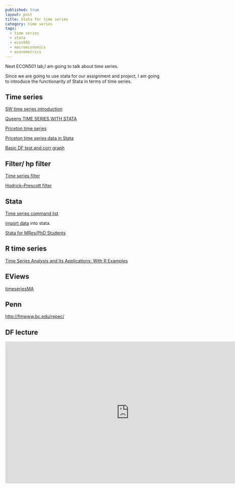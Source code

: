 ```yaml
---
published: true
layout: post
title: Stata for time series
category: time series
tags:
  - time series
  - stata
  - econ501
  - macroeconomics
  - econometrics
---
```

Next ECON501 lab,I am going to talk about time series.

Since we are going to use stata for our assignment and project, I am going to introduce the functionarity of Stata in terms of time series.


## Time series

[SW time series introduction](http://www.ssc.upenn.edu/~fdiebold/Teaching104/Ch14_slides.pdf)


[Queens TIME SERIES WITH STATA](http://econ.queensu.ca/faculty/gregory/econ452/manual.pdf)


[Priceton time series](https://www.princeton.edu/~otorres/TS101.pdf)


[Priceton time series data in Stata](http://dss.princeton.edu/online_help/stats_packages/stata/time_series_data.htm)


[Basic DF test and corr graph](https://www.american.edu/ctrl/upload/Stata-Time-series-Fall-2011.pdf)


## Filter/ hp filter

[Time series filter](http://fmwww.bc.edu/repec/nasug2006/TSFiltering_beamer.pdf)

[Hodrick–Prescott filter](https://en.wikipedia.org/wiki/Hodrick%E2%80%93Prescott_filter)

## Stata

[Time series command list](http://www.stata-press.com/manuals/ts_time_series.pdf) 

 [import data](http://pages.stern.nyu.edu/~dbackus/3386/Data/PWT/importPWT_description.txt) into stata.
 
 [Stata for MRes/PhD Students](http://personal.lse.ac.uk/lembcke/teaching.html)
 
 ## R time series
 
 [Time Series Analysis and Its Applications: With R Examples](http://www.stat.pitt.edu/stoffer/tsa4/)
 
 ## EViews
 [timeseriesMA](http://www.eco.uc3m.es/~jgonzalo/teaching/timeseriesMA.html)
 
 ## Penn 
 
 
 http://fmwww.bc.edu/repec/
 
 
 
 
 ## DF lecture
 
 <iframe src="https://media.sas.upenn.edu/app/public/service.php?action=embed&file_id=192519&caption=&poster=&width=768&height=432&autoplay=false&start=0" width="788" height="452" scrolling="no" frameborder="0"></iframe>
